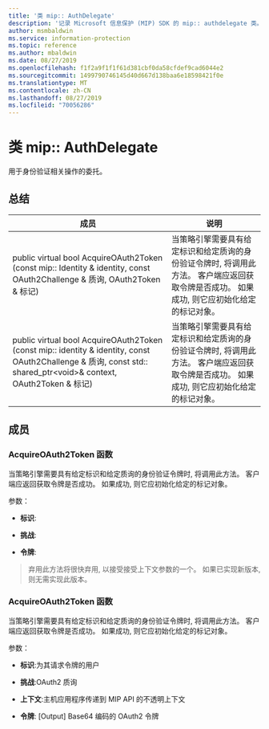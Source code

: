```yaml
---
title: '类 mip:: AuthDelegate'
description: '记录 Microsoft 信息保护 (MIP) SDK 的 mip:: authdelegate 类。'
author: msmbaldwin
ms.service: information-protection
ms.topic: reference
ms.author: mbaldwin
ms.date: 08/27/2019
ms.openlocfilehash: f1f2a9f1f1f61d381cbf0da58cfdef9cad6044e2
ms.sourcegitcommit: 1499790746145d40d667d138baa6e18598421f0e
ms.translationtype: MT
ms.contentlocale: zh-CN
ms.lasthandoff: 08/27/2019
ms.locfileid: "70056286"
---
```

# <a name="class-mipauthdelegate"></a>类 mip:: AuthDelegate 
用于身份验证相关操作的委托。
  
## <a name="summary"></a>总结
 成员                        | 说明                                
--------------------------------|---------------------------------------------
public virtual bool AcquireOAuth2Token (const mip:: Identity & identity, const OAuth2Challenge & 质询, OAuth2Token & 标记)  |  当策略引擎需要具有给定标识和给定质询的身份验证令牌时, 将调用此方法。 客户端应返回获取令牌是否成功。 如果成功, 则它应初始化给定的标记对象。
public virtual bool AcquireOAuth2Token (const mip:: identity & identity, const OAuth2Challenge & 质询, const std:: shared_ptr\<void\>& context, OAuth2Token & 标记)  |  当策略引擎需要具有给定标识和给定质询的身份验证令牌时, 将调用此方法。 客户端应返回获取令牌是否成功。 如果成功, 则它应初始化给定的标记对象。
  
## <a name="members"></a>成员
  
### <a name="acquireoauth2token-function"></a>AcquireOAuth2Token 函数
当策略引擎需要具有给定标识和给定质询的身份验证令牌时, 将调用此方法。 客户端应返回获取令牌是否成功。 如果成功, 则它应初始化给定的标记对象。

参数：  
* **标识**: 


* **挑战**: 


* **令牌**: 


> 弃用此方法将很快弃用, 以接受接受上下文参数的一个。 如果已实现新版本, 则无需实现此版本。
  
### <a name="acquireoauth2token-function"></a>AcquireOAuth2Token 函数
当策略引擎需要具有给定标识和给定质询的身份验证令牌时, 将调用此方法。 客户端应返回获取令牌是否成功。 如果成功, 则它应初始化给定的标记对象。

参数：  
* **标识**:为其请求令牌的用户 


* **挑战**:OAuth2 质询 


* **上下文**:主机应用程序传递到 MIP API 的不透明上下文 


* **令牌**: [Output] Base64 编码的 OAuth2 令牌

